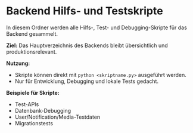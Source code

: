 # Backend Hilfs- und Testskripte

In diesem Ordner werden alle Hilfs-, Test- und Debugging-Skripte für das Backend gesammelt.

**Ziel:** Das Hauptverzeichnis des Backends bleibt übersichtlich und produktionsrelevant.

**Nutzung:**

- Skripte können direkt mit `python <skriptname.py>` ausgeführt werden.
- Nur für Entwicklung, Debugging und lokale Tests gedacht.

**Beispiele für Skripte:**

- Test-APIs
- Datenbank-Debugging
- User/Notification/Media-Testdaten
- Migrationstests
